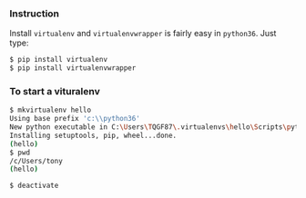 ### Instruction
Install `virtualenv` and `virtualenvwrapper` is fairly easy in `python36`. Just type:
```bash
$ pip install virtualenv
$ pip install virtualenvwrapper
```

### To start a vituralenv
```bash
$ mkvirtualenv hello
Using base prefix 'c:\\python36'
New python executable in C:\Users\TQGF87\.virtualenvs\hello\Scripts\python.exe
Installing setuptools, pip, wheel...done.
(hello)
$ pwd
/c/Users/tony
(hello)

$ deactivate
```
